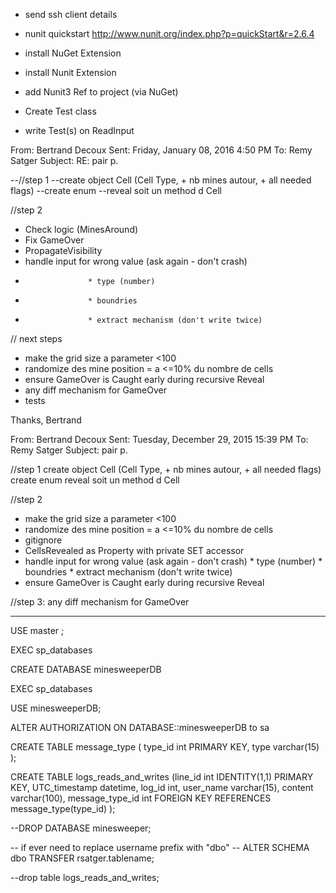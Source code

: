 
- send ssh client details
- nunit quickstart http://www.nunit.org/index.php?p=quickStart&r=2.6.4


- install NuGet Extension
- install Nunit Extension
- add Nunit3 Ref to project (via NuGet)
- Create Test class
- write Test(s) on ReadInput



From: Bertrand Decoux 
Sent: Friday, January 08, 2016 4:50 PM
To: Remy Satger
Subject: RE: pair p.

--//step 1
--create object Cell (Cell Type, + nb mines autour, + all needed flags)
--create enum 
--reveal soit un method d Cell

//step 2
-	Check logic (MinesAround)
-	Fix GameOver
-	PropagateVisibility
-	handle input for wrong value (ask again - don't crash)
-	                * type (number)
-	                * boundries
-	                * extract mechanism (don't write twice)

// next steps
- make the grid size a parameter <100
- randomize des mine position = a <=10% du nombre de cells
- ensure GameOver is Caught early during recursive Reveal 
 - any diff mechanism for GameOver
- tests


Thanks, Bertrand

From: Bertrand Decoux 
Sent: Tuesday, December 29, 2015 15:39 PM
To: Remy Satger
Subject: pair p.

//step 1
create object Cell (Cell Type, + nb mines autour, + all needed flags)
create enum 
reveal soit un method d Cell

//step 2
- make the grid size a parameter <100
- randomize des mine position = a <=10% du nombre de cells
- gitignore
- CellsRevealed as Property with private SET accessor
- handle input for wrong value (ask again - don't crash)
                * type (number)
                * boundries
                * extract mechanism (don't write twice)
- ensure GameOver is Caught early during recursive Reveal 

//step 3: any diff mechanism for GameOver



---



USE master ;

EXEC sp_databases

CREATE DATABASE minesweeperDB 

EXEC sp_databases

USE minesweeperDB;

ALTER AUTHORIZATION ON DATABASE::minesweeperDB
to sa


CREATE TABLE message_type
(
 type_id int PRIMARY KEY,
 type varchar(15)
);

CREATE TABLE logs_reads_and_writes
(line_id int IDENTITY(1,1) PRIMARY KEY,
 UTC_timestamp datetime,
 log_id int,
 user_name varchar(15),
 content varchar(100),
 message_type_id int FOREIGN KEY REFERENCES message_type(type_id)
);



--DROP DATABASE minesweeper;

-- if ever need to replace username prefix with "dbo"
-- ALTER SCHEMA dbo TRANSFER rsatger.tablename;

--drop table logs_reads_and_writes;

